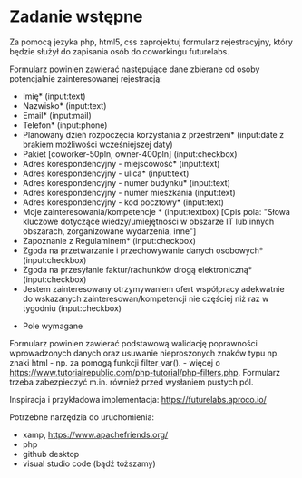 <h1>Zadanie wstępne</h1>
Za pomocą jezyka php, html5, css zaprojektuj formularz rejestracyjny, który będzie służył do zapisania osób do coworkingu futurelabs.


Formularz powinien zawierać następujące dane zbierane od osoby potencjalnie zainteresowanej rejestracją:
- Imię* (input:text)
- Nazwisko* (input:text)
- Email* (input:mail)
- Telefon* (input:phone)
- Planowany dzień rozpoczęcia korzystania z przestrzeni* (input:date z brakiem możliwości wcześniejszej daty)
- Pakiet [coworker-50pln, owner-400pln] (input:checkbox)
- Adres korespondencyjny - miejscowość* (input:text)
- Adres korespondencyjny - ulica* (input:text)
- Adres korespondencyjny - numer budynku* (input:text)
- Adres korespondencyjny - numer mieszkania (input:text)
- Adres korespondencyjny - kod pocztowy* (input:text)
- Moje zainteresowania/kompetencje * (input:textbox) [Opis pola: "Słowa kluczowe dotyczące wiedzy/umiejętności w obszarze IT lub innych obszarach, zorganizowane wydarzenia, inne"]
- Zapoznanie z Regulaminem* (input:checkbox)
- Zgoda na przetwarzanie i przechowywanie danych osobowych* (input:checkbox)
- Zgoda na przesyłanie faktur/rachunków drogą elektroniczną* (input:checkbox)
- Jestem zainteresowany otrzymywaniem ofert współpracy adekwatnie do wskazanych zainteresowan/kompetencji nie częściej niż raz w tygodniu (input:checkbox)

* Pole wymagane


Formularz powinien zawierać podstawową walidację poprawności wprowadzonych danych oraz usuwanie nieproszonych znaków  typu np. znaki html - np. za pomogą funkcji filter_var(). - więcej o https://www.tutorialrepublic.com/php-tutorial/php-filters.php. Formularz trzeba zabezpieczyć m.in. również przed wysłaniem pustych pól.

Inspiracja i przykładowa implementacja:
https://futurelabs.aproco.io/

Potrzebne narzędzia do uruchomienia:
- xamp, https://www.apachefriends.org/
- php
- github desktop
- visual studio code (bądź toższamy)

